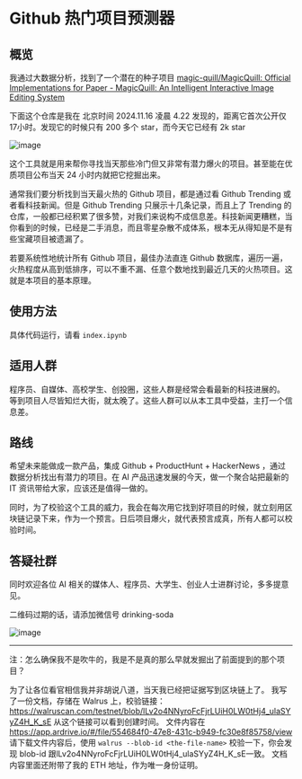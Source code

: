 # Github 热门项目预测器

## 概览
我通过大数据分析，找到了一个潜在的种子项目 [magic-quill/MagicQuill: Official Implementations for Paper - MagicQuill: An Intelligent Interactive Image Editing System](https://github.com/magic-quill/MagicQuill)

下面这个仓库是我在 北京时间 2024.11.16 凌晨 4.22 发现的，距离它首次公开仅 17小时。发现它的时候只有 200 多个 star，而今天它已经有 2k star

![image](https://github.com/user-attachments/assets/33187bbc-f6af-460d-9433-75ea07d89595)

这个工具就是用来帮你寻找当天那些冷门但又非常有潜力爆火的项目。甚至能在优质项目公布当天 24 小时内就把它挖掘出来。

通常我们要分析找到当天最火热的 Github 项目，都是通过看 Github Trending 或者看科技新闻。但是 Github Trending 只展示十几条记录，而且上了 Trending 的仓库，一般都已经积累了很多赞，对我们来说构不成信息差。科技新闻更糟糕，当你看到的时候，已经是二手消息，而且零星杂散​不成体系，根本无从得知是不是有些宝藏项目被遗漏了。

若要系统性地统计所有 Github 项目，最佳办法直连 Github 数据库，遍历一遍，火热程度从高到低排序，可以不重不漏、任意个数地找到最近几天的火热项目。这就是本项目的基本原理。

## 使用方法
具体代码运行，请看 `index.ipynb`

## 适用人群
程序员、自媒体、高校学生、创投圈，这些人群是经常会看最新的科技进展的。 等到项目人尽皆知烂大街，就太晚了。这些人群可以从本工具中受益，主打一个信息差。

## 路线
希望未来能做成一款产品，集成 Github + ProductHunt + HackerNews ，通过数据分析找出有潜力的项目。在 AI 产品迅速发展的今天，做一个聚合站把最新的 IT 资讯带给大家，应该还是值得一做的。

同时，为了校验这个工具的威力，我会在每次用它找到好项目的时候，就立刻用区块链记录下来，作为一个预言。日后项目爆火，就代表预言成真，所有人都可以校验时间。

## 答疑社群
同时欢迎各位 AI 相关的媒体人、程序员、大学生、创业人士进群讨论，多多提意见。

二维码过期的话，请添加微信号 drinking-soda

![image](https://github.com/user-attachments/assets/b318d4dd-88e2-418c-816d-3085560a04a1)



--------------------------------

注：怎么确保我不是吹牛的，我是不是真的那么早就发掘出了前面提到的那个项目？

为了让各位看官相信我并非胡说八道，当天我已经把证据写到区块链上了。
我写了一份文档，存储在 Walrus 上，校验链接：https://walruscan.com/testnet/blob/lLv2o4NNyroFcFjrLUiH0LW0tHj4_ulaSYyZ4H_K_sE 从这个链接可以看到创建时间。
文件内容在 https://app.ardrive.io/#/file/554684f0-47e8-431c-b949-fc30e8f85758/view
请下载文件内容后，使用 `walrus --blob-id <the-file-name>` 校验一下，你会发现 blob-id 跟lLv2o4NNyroFcFjrLUiH0LW0tHj4_ulaSYyZ4H_K_sE一致。
文档内容里面还附带了我的 ETH 地址，作为唯一身份证明。

